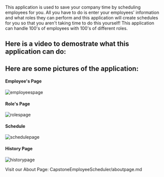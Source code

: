 This application is used to save your company time by scheduling employees for you. All you have to do is enter your employees' information and what roles they can perform and this application will create schedules for you so that you aren't taking time to do this yourself! This application can handle 100's of employees with 100's of different roles.



## Here is a video to demostrate what this application can do:

## Here are some pictures of the application:

#### Employee's Page

![employeespage](https://user-images.githubusercontent.com/31494550/39017981-ca5be3da-43f2-11e8-8fb6-8407e9be3265.PNG)

#### Role's Page

![rolespage](https://user-images.githubusercontent.com/31494550/39018216-6963e018-43f3-11e8-8b8d-151000511f34.PNG)

#### Schedule

![schedulepage](https://user-images.githubusercontent.com/31494550/39018264-8e63c2b6-43f3-11e8-9275-1501dc765f0f.PNG)

#### History Page

![historypage](https://user-images.githubusercontent.com/31494550/39018247-80f3a1e6-43f3-11e8-9eb4-7d97fbee2c94.PNG)

Visit our About Page: CapstoneEmployeeScheduler/aboutpage.md
